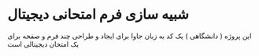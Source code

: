 # شبیه سازی فرم امتحانی دیجیتال
این پروژه ( دانشگاهی ) یک کد به زبان جاوا برای ایجاد و طراحی چند فرم و صفحه برای یک امتحان دیجیتالی است
